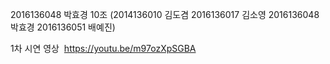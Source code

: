 2016136048 박효경
10조 
(2014136010 김도겸 2016136017 김소영 
2016136048 박효경 2016136051 배예진)

1차 시연 영상  https://youtu.be/m97ozXpSGBA
